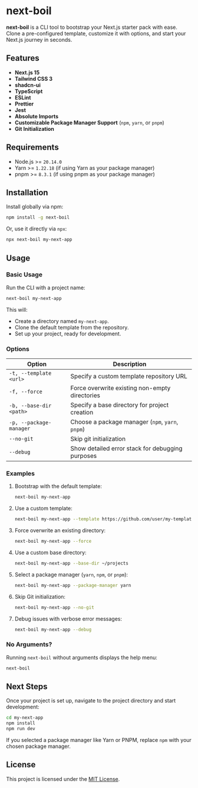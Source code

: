 # next-boil

**next-boil** is a CLI tool to bootstrap your Next.js starter pack with ease. Clone a pre-configured template, customize it with options, and start your Next.js journey in seconds.

## Features

- **Next.js 15**
- **Tailwind CSS 3**
- **shadcn-ui**
- **TypeScript**
- **ESLint**
- **Prettier**
- **Jest**
- **Absolute Imports**
- **Customizable Package Manager Support** (`npm`, `yarn`, or `pnpm`)
- **Git Initialization**

## Requirements

- Node.js >= `20.14.0`
- Yarn >= `1.22.18` (if using Yarn as your package manager)
- pnpm >= `8.3.1` (if using pnpm as your package manager)

## Installation

Install globally via npm:

```bash
npm install -g next-boil
```

Or, use it directly via `npx`:

```bash
npx next-boil my-next-app
```

## Usage

### Basic Usage

Run the CLI with a project name:

```bash
next-boil my-next-app
```

This will:
- Create a directory named `my-next-app`.
- Clone the default template from the repository.
- Set up your project, ready for development.

### Options

| Option                     | Description                                      |
|----------------------------|--------------------------------------------------|
| `-t, --template <url>`     | Specify a custom template repository URL         |
| `-f, --force`              | Force overwrite existing non-empty directories   |
| `-b, --base-dir <path>`    | Specify a base directory for project creation    |
| `-p, --package-manager`    | Choose a package manager (`npm`, `yarn`, `pnpm`) |
| `--no-git`                 | Skip git initialization                          |
| `--debug`                  | Show detailed error stack for debugging purposes |

### Examples

1. Bootstrap with the default template:

   ```bash
   next-boil my-next-app
   ```

2. Use a custom template:

   ```bash
   next-boil my-next-app --template https://github.com/user/my-template
   ```

3. Force overwrite an existing directory:

   ```bash
   next-boil my-next-app --force
   ```

4. Use a custom base directory:

   ```bash
   next-boil my-next-app --base-dir ~/projects
   ```

5. Select a package manager (`yarn`, `npm`, or `pnpm`):

   ```bash
   next-boil my-next-app --package-manager yarn
   ```

6. Skip Git initialization:

   ```bash
   next-boil my-next-app --no-git
   ```

7. Debug issues with verbose error messages:

   ```bash
   next-boil my-next-app --debug
   ```

### No Arguments?

Running `next-boil` without arguments displays the help menu:

```bash
next-boil
```

## Next Steps

Once your project is set up, navigate to the project directory and start development:

```bash
cd my-next-app
npm install
npm run dev
```

If you selected a package manager like Yarn or PNPM, replace `npm` with your chosen package manager.

## License

This project is licensed under the [MIT License](LICENSE).